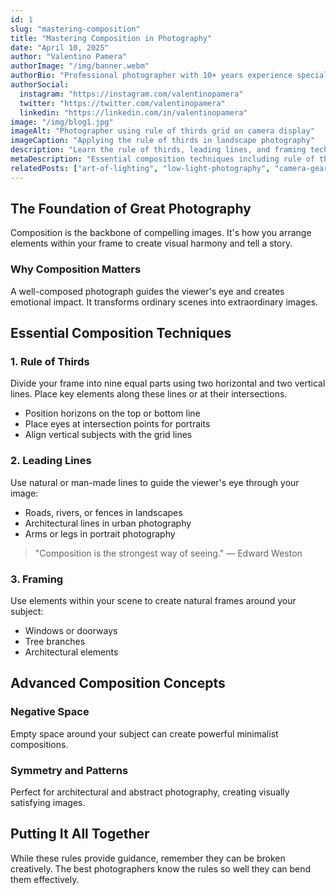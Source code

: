 ```yaml
---
id: 1
slug: "mastering-composition"
title: "Mastering Composition in Photography"
date: "April 10, 2025"
author: "Valentino Pamera"
authorImage: "/img/banner.webm"
authorBio: "Professional photographer with 10+ years experience specializing in landscape and street photography."
authorSocial:
  instagram: "https://instagram.com/valentinopamera"
  twitter: "https://twitter.com/valentinopamera"
  linkedin: "https://linkedin.com/in/valentinopamera"
image: "/img/blog1.jpg"
imageAlt: "Photographer using rule of thirds grid on camera display"
imageCaption: "Applying the rule of thirds in landscape photography"
description: "Learn the rule of thirds, leading lines, and framing techniques to create visually compelling photographs that tell a story."
metaDescription: "Essential composition techniques including rule of thirds, leading lines, and framing to improve your photography skills."
relatedPosts: ["art-of-lighting", "low-light-photography", "camera-gear-guide"]
---
```


## The Foundation of Great Photography

Composition is the backbone of compelling images. It's how you arrange elements within your frame to create visual harmony and tell a story.

### Why Composition Matters

A well-composed photograph guides the viewer's eye and creates emotional impact. It transforms ordinary scenes into extraordinary images.

## Essential Composition Techniques

### 1. Rule of Thirds

Divide your frame into nine equal parts using two horizontal and two vertical lines. Place key elements along these lines or at their intersections.

- Position horizons on the top or bottom line
- Place eyes at intersection points for portraits
- Align vertical subjects with the grid lines

### 2. Leading Lines

Use natural or man-made lines to guide the viewer's eye through your image:

- Roads, rivers, or fences in landscapes
- Architectural lines in urban photography
- Arms or legs in portrait photography

> "Composition is the strongest way of seeing." — Edward Weston

### 3. Framing

Use elements within your scene to create natural frames around your subject:

- Windows or doorways
- Tree branches
- Architectural elements

## Advanced Composition Concepts

### Negative Space

Empty space around your subject can create powerful minimalist compositions.

### Symmetry and Patterns

Perfect for architectural and abstract photography, creating visually satisfying images.

## Putting It All Together

While these rules provide guidance, remember they can be broken creatively. The best photographers know the rules so well they can bend them effectively.